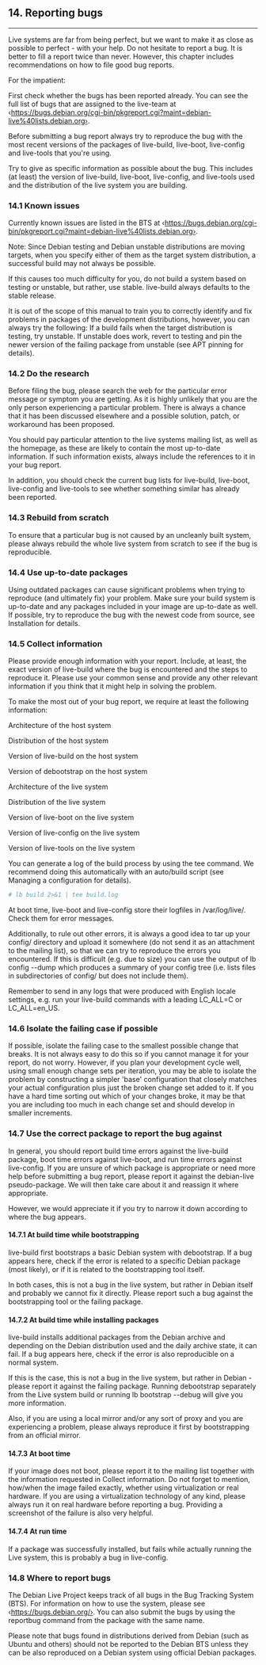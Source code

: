
## 14. Reporting bugs
--------

Live systems are far from being perfect, but we want to make it as close as possible to perfect - with your help. Do not hesitate to report a bug. It is better to fill a report twice than never. However, this chapter includes recommendations on how to file good bug reports.

For the impatient:

First check whether the bugs has been reported already. You can see the full list of bugs that are assigned to the live-team at ‹https://bugs.debian.org/cgi-bin/pkgreport.cgi?maint=debian-live%40lists.debian.org›.

Before submitting a bug report always try to reproduce the bug with the most recent versions of the packages of live-build, live-boot, live-config and live-tools that you're using.

Try to give as specific information as possible about the bug. This includes (at least) the version of live-build, live-boot, live-config, and live-tools used and the distribution of the live system you are building.

### 14.1 Known issues

Currently known issues are listed in the BTS at ‹https://bugs.debian.org/cgi-bin/pkgreport.cgi?maint=debian-live%40lists.debian.org›.

Note: Since Debian testing and Debian unstable distributions are moving targets, when you specify either of them as the target system distribution, a successful build may not always be possible.

If this causes too much difficulty for you, do not build a system based on testing or unstable, but rather, use stable. live-build always defaults to the stable release.

It is out of the scope of this manual to train you to correctly identify and fix problems in packages of the development distributions, however, you can always try the following: If a build fails when the target distribution is testing, try unstable. If unstable does work, revert to testing and pin the newer version of the failing package from unstable (see APT pinning for details).

### 14.2 Do the research

Before filing the bug, please search the web for the particular error message or symptom you are getting. As it is highly unlikely that you are the only person experiencing a particular problem. There is always a chance that it has been discussed elsewhere and a possible solution, patch, or workaround has been proposed.

You should pay particular attention to the live systems mailing list, as well as the homepage, as these are likely to contain the most up-to-date information. If such information exists, always include the references to it in your bug report.

In addition, you should check the current bug lists for live-build, live-boot, live-config and live-tools to see whether something similar has already been reported.

### 14.3 Rebuild from scratch

To ensure that a particular bug is not caused by an uncleanly built system, please always rebuild the whole live system from scratch to see if the bug is reproducible.

### 14.4 Use up-to-date packages

Using outdated packages can cause significant problems when trying to reproduce (and ultimately fix) your problem. Make sure your build system is up-to-date and any packages included in your image are up-to-date as well. If possible, try to reproduce the bug with the newest code from source, see Installation for details.

### 14.5 Collect information

Please provide enough information with your report. Include, at least, the exact version of live-build where the bug is encountered and the steps to reproduce it. Please use your common sense and provide any other relevant information if you think that it might help in solving the problem.

To make the most out of your bug report, we require at least the following information:

Architecture of the host system

Distribution of the host system

Version of live-build on the host system

Version of debootstrap on the host system

Architecture of the live system

Distribution of the live system

Version of live-boot on the live system

Version of live-config on the live system

Version of live-tools on the live system

You can generate a log of the build process by using the tee command. We recommend doing this automatically with an auto/build script (see Managing a configuration for details).

```bash
# lb build 2>&1 | tee build.log
```

At boot time, live-boot and live-config store their logfiles in /var/log/live/. Check them for error messages.

Additionally, to rule out other errors, it is always a good idea to tar up your config/ directory and upload it somewhere (do not send it as an attachment to the mailing list), so that we can try to reproduce the errors you encountered. If this is difficult (e.g. due to size) you can use the output of lb config --dump which produces a summary of your config tree (i.e. lists files in subdirectories of config/ but does not include them).

Remember to send in any logs that were produced with English locale settings, e.g. run your live-build commands with a leading LC_ALL=C or LC_ALL=en_US.

### 14.6 Isolate the failing case if possible

If possible, isolate the failing case to the smallest possible change that breaks. It is not always easy to do this so if you cannot manage it for your report, do not worry. However, if you plan your development cycle well, using small enough change sets per iteration, you may be able to isolate the problem by constructing a simpler 'base' configuration that closely matches your actual configuration plus just the broken change set added to it. If you have a hard time sorting out which of your changes broke, it may be that you are including too much in each change set and should develop in smaller increments.

### 14.7 Use the correct package to report the bug against

In general, you should report build time errors against the live-build package, boot time errors against live-boot, and run time errors against live-config. If you are unsure of which package is appropriate or need more help before submitting a bug report, please report it against the debian-live pseudo-package. We will then take care about it and reassign it where appropriate.

However, we would appreciate it if you try to narrow it down according to where the bug appears.

#### 14.7.1 At build time while bootstrapping

live-build first bootstraps a basic Debian system with debootstrap. If a bug appears here, check if the error is related to a specific Debian package (most likely), or if it is related to the bootstrapping tool itself.

In both cases, this is not a bug in the live system, but rather in Debian itself and probably we cannot fix it directly. Please report such a bug against the bootstrapping tool or the failing package.

#### 14.7.2 At build time while installing packages

live-build installs additional packages from the Debian archive and depending on the Debian distribution used and the daily archive state, it can fail. If a bug appears here, check if the error is also reproducible on a normal system.

If this is the case, this is not a bug in the live system, but rather in Debian - please report it against the failing package. Running debootstrap separately from the Live system build or running lb bootstrap --debug will give you more information.

Also, if you are using a local mirror and/or any sort of proxy and you are experiencing a problem, please always reproduce it first by bootstrapping from an official mirror.

#### 14.7.3 At boot time

If your image does not boot, please report it to the mailing list together with the information requested in Collect information. Do not forget to mention, how/when the image failed exactly, whether using virtualization or real hardware. If you are using a virtualization technology of any kind, please always run it on real hardware before reporting a bug. Providing a screenshot of the failure is also very helpful.

#### 14.7.4 At run time

If a package was successfully installed, but fails while actually running the Live system, this is probably a bug in live-config.

### 14.8 Where to report bugs

The Debian Live Project keeps track of all bugs in the Bug Tracking System (BTS). For information on how to use the system, please see ‹https://bugs.debian.org/›. You can also submit the bugs by using the reportbug command from the package with the same name.

Please note that bugs found in distributions derived from Debian (such as Ubuntu and others) should not be reported to the Debian BTS unless they can be also reproduced on a Debian system using official Debian packages.
